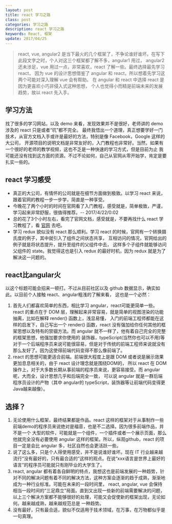 ```yaml
---
layout: post
title: react 学习之路
class: post
categories: 学习之路
description: react 学习之路
keywords: React, 框架
update: 2017/04/25
---
```


> react, vue, angular2 是当下最火的几个框架了，不争论谁好谁坏。在写下此段文字之时，个人对这三个框架都了解不多，angular1 用过，
angular2 还未涉足，vue 用过一点，非常喜欢，react 了解一些。最终选择最先学习 react，
因为 vue 的设计思想借鉴了 angular 和 react，所以想着先学习这两个可能对深入理解 vue 会有帮助。
在 angular 和 react 中选择 react 是因为更喜欢小巧非侵入式这种思想，
个人也觉得小而精是前端未来的发展趋势，故以 react 先入手。

## 学习方法

找了很多的学习网站，以及 demo 来看，发现效果并不是很好，老师讲的 demo 涉及的 react 只是或者“坑”都不完全。
最终我悟出一个道理，真正想要学好一门技术，从官方文档入手或许是最好的方法，特别是像 Facebook，Google 这样的大公司，
开源项目的说明文档是非常友好的，入门教程也非常好。当然，如果有一个很好的老师的教学视频，这也不乏是一种快速的学习方式，但是目前为止
我可能还没有找到这方面的资源。不过不论如何，自己从官网从零开始学，肯定是要扎实一些的。

## react 学习感受

* 真正的大公司，有情怀的公司就是在细节方面做到极致。以学习 react 来说，跟着官网的教程一步一步学，简直是一种享受。
* 今晚花了两个小时的时间在官网看了入门教程，感受就是，简单极致，严谨，学习起来非常舒服，很值得推荐。-- 2017/4/22/0:02
* 总的花了3个小时左右，看完了官网文档，感受就是，不要再找什么 react 学习教程了，看 [官网](https://facebook.github.io/react/docs/hello-world.html) 去吧。
* 学习 redux 貌似没有 react 那么顺利。学习 react 的时候，官网有一个转换摄氏度的例子，其中就引入了组件之间状态共享，
互相访问的情况，官网给出的例子就是将状态提升，提升至组件的父组件中去，
这样多个子组件就能够访问父组件的 state。我觉得这也是引入 redux 的最好时机，因为 redux 就是为了解决这一问题的。

## react比angular火
以这个标题可能会招来一顿打。不过从目前社区以及 github 数据显示，确实如此。以目前个人接触 react、angular粗浅的了解来看，
这也是一个必然：  
1. 首先人们都喜欢简单的东西，相比学习 angular，react可能更简单一些。 react 的重点在于 DOM 层，理解起来非常容易，就是简单的视图渲染的功能抽离，比如在解释 render() 函数上，浅显易懂，
入门的前端工程师都能在这样的启发下，自己写出一个 render() 函数，react 没有强加给你任何其他的框架思想以及特有的禁锢方法。而 angular 就不一样了，他有着自己完全的完整的框架思想，他强加要求你使用的
装饰器，typeScript(当然你也可以不用)等对于一个后端程序员来说可能很容易，但是对于传统的前端工程师来说就没有那么友好了。因为这使得前端代码变得不那么像前端了。
2. react 的思想可能更适合前端。前端很大程度上是跟 DOM 或者说是展示效果更加息息相关的，由于 react 设计理念就是围绕DOM的，
所以 react 在 DOM 操作上，对于大多数长期从事前端的程序员来说，更容易接受。而 angular 呢，大而全，设计思想几乎和后端完全一致，
可以说 angular 就是一群后端程序员设计的产物（其中 angular的 typeScript，装饰器等让前端代码变得更Java越来越像）。  

## 选择？
1. 无论使用什么框架，最终结果都是作品。react 这样的框架对于从事制作一些前端demo的程序员来说绝对是福音，也是不二选择。因为很多前端作品，并不是一个
大型的软件，可能就是一个组件，一个插件或者一个展示页面，那么他就完全没有必要使用 angular 这样的框架。所以，纵观github，react 的项目一定是会比 angular 多，社区自然也会更活跃一些。
2. 说了这么多，只是个人得使用感受，并不是说谁好谁坏。现在 IT 行业越来越流行“没有最好的，只有最合适的”这样的观点。在说“xxx语言是世界上最好的语言”的程序员可能就只有刚毕业的大学生了。
3. react, angular 都有着各自鲜明的特点，我想这也是前端发展的一种趋势，针对不同的解决问题有着不同的解决方法，这种方案会逐渐的趋于成熟，渐渐地成为一种行业标准。可能在未来的一段时间里，
react, angular, vue 会保持相当一段时间的“三足鼎立”局面。直到又出现一些新的前端需要解决的问题，以上三个解决方案都不能够很好的处理，可能又会促使新的框架出现，无论如何。越来越成熟，越来越规范总是
一种趋势。
4. 没有最好，只有最合适，貌似不仅适用于技术领域，在万事，在万物都似乎是一句真理。